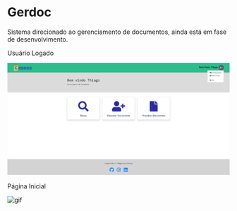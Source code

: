 # Gerdoc

Sistema direcionado ao gerenciamento de documentos, ainda está em fase de desenvolvimento.

  Usuário Logado

![img](https://github.com/Thiiagoac/angular_spring_gerdoc/blob/master/angular/print1.png?raw=true)

  Página Inicial

![gif](https://media.giphy.com/media/XdOT7FiqkxuKhmKHiq/giphy.gif)
